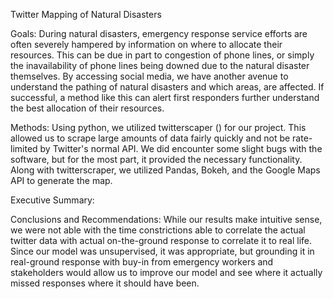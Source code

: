 Twitter Mapping of Natural Disasters

Goals:
During natural disasters, emergency response service efforts are often severely hampered by information on where to allocate their resources.
This can be due in part to congestion of phone lines, or simply the inavailability of phone lines being downed due to the natural disaster themselves.
By accessing social media, we have another avenue to understand the pathing of natural disasters and which areas, are affected. If successful, a method like this can alert first responders further understand the best allocation of their resources.

Methods:
Using python, we utilized twitterscaper () for our project. This allowed us to scrape large amounts of data fairly quickly and not be rate-limited by Twitter's normal API. We did encounter some slight bugs with the software, but for the most part, it provided the necessary functionality. Along with twitterscraper, we utilized Pandas, Bokeh, and the Google Maps API to generate the map.

Executive Summary:


Conclusions and Recommendations:
While our results make intuitive sense, we were not able with the time constrictions able to correlate the actual twitter data with actual on-the-ground response to correlate it to real life. Since our model was unsupervised, it was appropriate, but grounding it in real-ground response with buy-in from emergency workers and stakeholders would allow us to improve our model and see where it actually missed responses where it should have been. 
